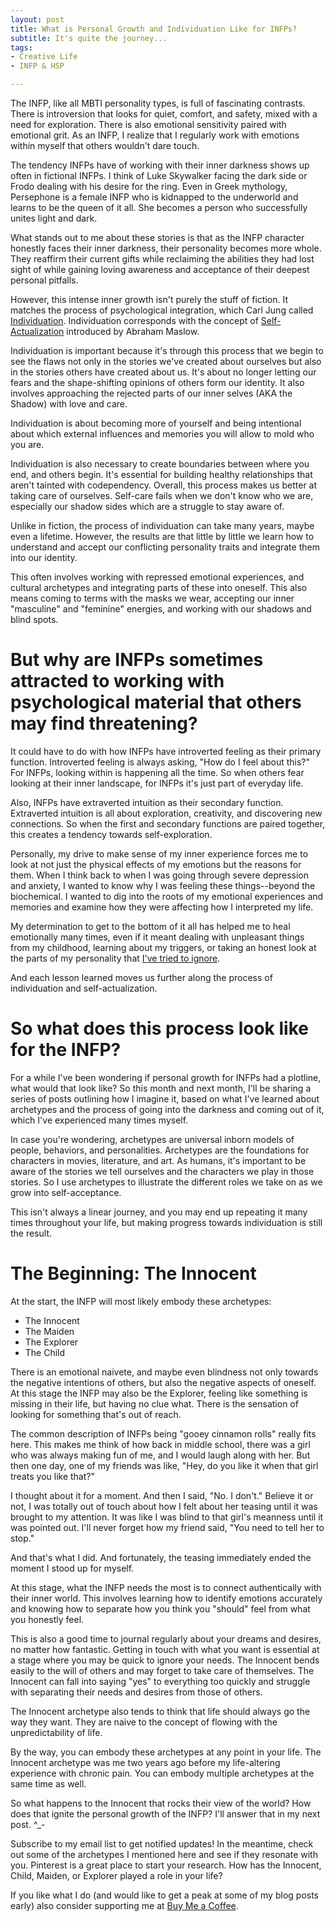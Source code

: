 ```yaml
---
layout: post
title: What is Personal Growth and Individuation Like for INFPs?
subtitle: It's quite the journey...
tags:
- Creative Life
- INFP & HSP

---
```

The INFP, like all MBTI personality types, is full of fascinating contrasts. There is introversion that looks for quiet, comfort, and safety, mixed with a need for exploration. There is also emotional sensitivity paired with emotional grit. As an INFP, I realize that I regularly work with emotions within myself that others wouldn't dare touch.

The tendency INFPs have of working with their inner darkness shows up often in fictional INFPs. I think of Luke Skywalker facing the dark side or Frodo dealing with his desire for the ring. Even in Greek mythology, Persephone is a female INFP who is kidnapped to the underworld and learns to be the queen of it all. She becomes a person who successfully unites light and dark.

What stands out to me about these stories is that as the INFP character honestly faces their inner darkness, their personality becomes more whole. They reaffirm their current gifts while reclaiming the abilities they had lost sight of while gaining loving awareness and acceptance of their deepest personal pitfalls.

However, this intense inner growth isn't purely the stuff of fiction. It matches the process of psychological integration, which Carl Jung called [Individuation](https://en.m.wikipedia.org/wiki/Individuation). Individuation corresponds with the concept of [Self-Actualization](https://www.verywellmind.com/characteristics-of-self-actualized-people-2795963) introduced by Abraham Maslow. 

Individuation is important because it's through this process that we begin to see the flaws not only in the stories we've created about ourselves but also in the stories others have created about us. It's about no longer letting our fears and the shape-shifting opinions of others form our identity. It also involves approaching the rejected parts of our inner selves (AKA the Shadow) with love and care. 

Individuation is about becoming more of yourself and being intentional about which external influences and memories you will allow to mold who you are. 

Individuation is also necessary to create boundaries between where you end, and others begin. It's essential for building healthy relationships that aren't tainted with codependency. Overall, this process makes us better at taking care of ourselves. Self-care fails when we don't know who we are, especially our shadow sides which are a struggle to stay aware of. 

Unlike in fiction, the process of individuation can take many years, maybe even a lifetime. However, the results are that little by little we learn how to understand and accept our conflicting personality traits and integrate them into our identity. 

This often involves working with repressed emotional experiences, and cultural archetypes and integrating parts of these into oneself. This also means coming to terms with the masks we wear, accepting our inner "masculine" and "feminine" energies, and working with our shadows and blind spots. 

# But why are INFPs sometimes attracted to working with psychological material that others may find threatening?

It could have to do with how INFPs have introverted feeling as their primary function. Introverted feeling is always asking, "How do I feel about this?" For INFPs, looking within is happening all the time. So when others fear looking at their inner landscape, for INFPs it's just part of everyday life. 

Also, INFPs have extraverted intuition as their secondary function. Extraverted intuition is all about exploration, creativity, and discovering new connections. So when the first and secondary functions are paired together, this creates a tendency towards self-exploration. 

Personally, my drive to make sense of my inner experience forces me to look at not just the physical effects of my emotions but the reasons for them. When I think back to when I was going through severe depression and anxiety, I wanted to know why I was feeling these things--beyond the biochemical. I wanted to dig into the roots of my emotional experiences and memories and examine how they were affecting how I interpreted my life.

My determination to get to the bottom of it all has helped me to heal emotionally many times, even if it meant dealing with unpleasant things from my childhood, learning about my triggers, or taking an honest look at the parts of my personality that [I've tried to ignore](https://arcadiapage.com/2022-09-30-what-it-s-like-being-an-infp-enneagram-type-3/).

And each lesson learned moves us further along the process of individuation and self-actualization. 

# So what does this process look like for the INFP?

For a while I've been wondering if personal growth for INFPs had a plotline, what would that look like? So this month and next month, I'll be sharing a series of posts outlining how I imagine it, based on what I've learned about archetypes and the process of going into the darkness and coming out of it, which I've experienced many times myself.

In case you're wondering, archetypes are universal inborn models of people, behaviors, and personalities. Archetypes are the foundations for characters in movies, literature, and art. As humans, it's important to be aware of the stories we tell ourselves and the characters we play in those stories. So I use archetypes to illustrate the different roles we take on as we grow into self-acceptance. 

This isn't always a linear journey, and you may end up repeating it many times throughout your life, but making progress towards individuation is still the result. 

# The Beginning: The Innocent

At the start, the INFP will most likely embody these archetypes:

- The Innocent
- The Maiden
- The Explorer 
- The Child

There is an emotional naivete, and maybe even blindness not only towards the negative intentions of others, but also the negative aspects of oneself. At this stage the INFP may also be the Explorer, feeling like something is missing in their life, but having no clue what. There is the sensation of looking for something that's out of reach. 

The common description of INFPs being "gooey cinnamon rolls" really fits here. This makes me think of how back in middle school, there was a girl who was always making fun of me, and I would laugh along with her. But then one day, one of my friends was like, "Hey, do you like it when that girl treats you like that?"

I thought about it for a moment. And then I said, "No. I don't." Believe it or not, I was totally out of touch about how I felt about her teasing until it was brought to my attention. It was like I was blind to that girl's meanness until it was pointed out. I'll never forget how my friend said, "You need to tell her to stop."

And that's what I did. And fortunately, the teasing immediately ended the moment I stood up for myself. 

At this stage, what the INFP needs the most is to connect authentically with their inner world. This involves learning how to identify emotions accurately and knowing how to separate how you think you "should" feel from what you honestly feel. 

This is also a good time to journal regularly about your dreams and desires, no matter how fantastic. Getting in touch with what you want is essential at a stage where you may be quick to ignore your needs. The Innocent bends easily to the will of others and may forget to take care of themselves. The Innocent can fall into saying "yes" to everything too quickly and struggle with separating their needs and desires from those of others. 

The Innocent archetype also tends to think that life should always go the way they want. They are naive to the concept of flowing with the unpredictability of life.

By the way, you can embody these archetypes at any point in your life. The Innocent archetype was me two years ago before my life-altering experience with chronic pain.  You can embody multiple archetypes at the same time as well.

So what happens to the Innocent that rocks their view of the world? How does that ignite the personal growth of the INFP?  I'll answer that in my next post. ^_-

Subscribe to my email list to get notified updates! In the meantime, check out some of the archetypes I mentioned here and see if they resonate with you. Pinterest is a great place to start your research. How has the Innocent, Child, Maiden, or Explorer played a role in your life?

If you like what I do (and would like to get a peak at some of my blog posts early) also consider supporting me at [Buy Me a Coffee](https://www.buymeacoffee.com/arcadiapage). 


